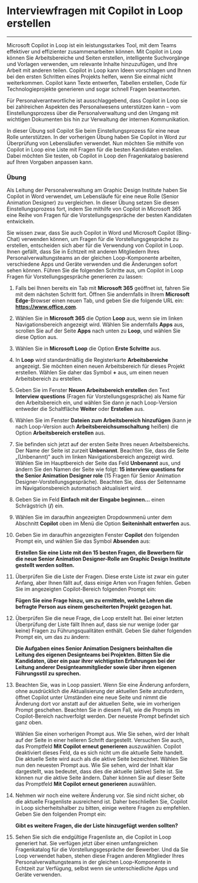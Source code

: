 # Interviewfragen mit Copilot in Loop erstellen
---
Microsoft Copilot in Loop ist ein leistungsstarkes Tool, mit dem Teams effektiver und effizienter zusammenarbeiten können. Mit Copilot in Loop können Sie Arbeitsbereiche und Seiten erstellen, intelligente Suchvorgänge und Vorlagen verwenden, um relevante Inhalte hinzuzufügen, und Ihre Arbeit mit anderen teilen. Copilot in Loop kann Ideen vorschlagen und Ihnen bei den ersten Schritten eines Projekts helfen, wenn Sie einmal nicht weiterkommen. Copilot kann Texte entwerfen, Tabellen erstellen, Code für Technologieprojekte generieren und sogar schnell Fragen beantworten.

Für Personalverantwortliche ist ausschlaggebend, dass Copilot in Loop sie bei zahlreichen Aspekten des Personalwesens unterstützen kann – vom Einstellungsprozess über die Personalverwaltung und den Umgang mit wichtigen Dokumenten bis hin zur Verwaltung der internen Kommunikation.

In dieser Übung soll Copilot Sie beim Einstellungsprozess für eine neue Rolle unterstützen. In der vorherigen Übung haben Sie Copilot in Word zur Überprüfung von Lebensläufen verwendet. Nun möchten Sie mithilfe von Copilot in Loop eine Liste mit Fragen für die besten Kandidaten erstellen. Dabei möchten Sie testen, ob Copilot in Loop den Fragenkatalog basierend auf Ihren Vorgaben anpassen kann.

### Übung

Als Leitung der Personalverwaltung am Graphic Design Institute haben Sie Copilot in Word verwendet, um Lebensläufe für eine neue Rolle (Senior Animation Designer) zu vergleichen. In dieser Übung setzen Sie diesen Einstellungsprozess fort, indem Sie mithilfe von Copilot in Microsoft 365 eine Reihe von Fragen für die Vorstellungsgespräche der besten Kandidaten entwickeln.

Sie wissen zwar, dass Sie auch Copilot in Word und Microsoft Copilot (Bing-Chat) verwenden können, um Fragen für die Vorstellungsgespräche zu erstellen, entscheiden sich aber für die Verwendung von Copilot in Loop. Ihnen gefällt, dass Sie in Echtzeit mit anderen Mitgliedern Ihres Personalverwaltungsteams an der gleichen Loop-Komponente arbeiten, verschiedene Apps und Geräte verwenden und die Änderungen sofort sehen können. Führen Sie die folgenden Schritte aus, um Copilot in Loop Fragen für Vorstellungsgespräche generieren zu lassen:

1.  Falls bei Ihnen bereits ein Tab mit **Microsoft 365** geöffnet ist, fahren Sie mit dem nächsten Schritt fort. Öffnen Sie andernfalls in Ihrem **Microsoft Edge**-Browser einen neuen Tab, und geben Sie die folgende URL ein: **https://www.office.com**.
2.  Wählen Sie in **Microsoft 365** die Option **Loop** aus, wenn sie im linken Navigationsbereich angezeigt wird. Wählen Sie andernfalls **Apps** aus, scrollen Sie auf der Seite **Apps** nach unten zu **Loop**, und wählen Sie diese Option aus.
3.  Wählen Sie in **Microsoft Loop** die Option **Erste Schritte** aus.
4.  In **Loop** wird standardmäßig die Registerkarte **Arbeitsbereiche** angezeigt. Sie möchten einen neuen Arbeitsbereich für dieses Projekt erstellen. Wählen Sie daher das Symbol **+** aus, um einen neuen Arbeitsbereich zu erstellen.
5.  Geben Sie im Fenster **Neuen Arbeitsbereich erstellen** den Text **Interview questions** (Fragen für Vorstellungsgespräche) als Name für den Arbeitsbereich ein, und wählen Sie dann je nach Loop-Version entweder die Schaltfläche **Weiter** oder **Erstellen** aus.
6.  Wählen Sie im Fenster **Dateien zum Arbeitsbereich hinzufügen** (kann je nach Loop-Version auch **Arbeitsbereichsumschaltung** heißen) die Option **Arbeitsbereich erstellen** aus.
7.  Sie befinden sich jetzt auf der ersten Seite Ihres neuen Arbeitsbereichs. Der Name der Seite ist zurzeit **Unbenannt**. Beachten Sie, dass die Seite „(Unbenannt)“ auch im linken Navigationsbereich angezeigt wird. Wählen Sie im Hauptbereich der Seite das Feld **Unbenannt** aus, und ändern Sie den Namen der Seite wie folgt: **15 interview questions for the Senior Animation Designer role** (15 Fragen für Senior Animation Designer-Vorstellungsgespräche). Beachten Sie, dass der Seitenname im Navigationsbereich automatisch aktualisiert wird.
8.  Geben Sie im Feld **Einfach mit der Eingabe beginnen...** einen Schrägstrich (**/**) ein.
9.  Wählen Sie im daraufhin angezeigten Dropdownmenü unter dem Abschnitt **Copilot** oben im Menü die Option **Seiteninhalt entwerfen** aus.
10. Geben Sie im daraufhin angezeigten Fenster **Copilot** den folgenden Prompt ein, und wählen Sie das Symbol **Absenden** aus:
    
    **Erstellen Sie eine Liste mit den 15 besten Fragen, die Bewerbern für die neue Senior Animation Designer-Rolle am Graphic Design Institute gestellt werden sollten.**
11. Überprüfen Sie die Liste der Fragen. Diese erste Liste ist zwar ein guter Anfang, aber Ihnen fällt auf, dass einige Arten von Fragen fehlen. Geben Sie im angezeigten Copilot-Bereich folgenden Prompt ein:
    
    **Fügen Sie eine Frage hinzu, um zu ermitteln, welche Lehren die befragte Person aus einem gescheiterten Projekt gezogen hat.**
12. Überprüfen Sie die neue Frage, die Loop erstellt hat. Bei einer letzten Überprüfung der Liste fällt Ihnen auf, dass sie nur wenige (oder gar keine) Fragen zu Führungsqualitäten enthält. Geben Sie daher folgenden Prompt ein, um das zu ändern:
    
    **Die Aufgaben eines Senior Animation Designers beinhalten die Leitung des eigenen Designteams bei Projekten. Bitten Sie die Kandidaten, über ein paar ihrer wichtigsten Erfahrungen bei der Leitung anderer Designteammitglieder sowie über ihren eigenen Führungsstil zu sprechen.**
13. Beachten Sie, was in Loop passiert. Wenn Sie eine Änderung anfordern, ohne ausdrücklich die Aktualisierung der aktuellen Seite anzufordern, öffnet Copilot unter Umständen eine neue Seite und nimmt die Änderung dort vor anstatt auf der aktuellen Seite, wie im vorherigen Prompt geschehen. Beachten Sie in diesem Fall, wie die Prompts im Copilot-Bereich nachverfolgt werden. Der neueste Prompt befindet sich ganz oben.
    
    Wählen Sie einen vorherigen Prompt aus. Wie Sie sehen, wird der Inhalt auf der Seite in einer helleren Schrift dargestellt. Versuchen Sie auch, das Promptfeld **Mit Copilot erneut generieren** auszuwählen. Copilot deaktiviert dieses Feld, da es sich nicht um die aktuelle Seite handelt. Die aktuelle Seite wird auch als die aktive Seite bezeichnet. Wählen Sie nun den neuesten Prompt aus. Wie Sie sehen, wird der Inhalt klar dargestellt, was bedeutet, dass dies die aktuelle (aktive) Seite ist. Sie können nur die aktive Seite ändern. Daher können Sie auf dieser Seite das Promptfeld **Mit Copilot erneut generieren** auswählen.
14. Nehmen wir noch eine weitere Änderung vor. Sie sind nicht sicher, ob die aktuelle Fragenliste ausreichend ist. Daher beschließen Sie, Copilot in Loop sicherheitshalber zu bitten, einige weitere Fragen zu empfehlen. Geben Sie den folgenden Prompt ein:
    
    **Gibt es weitere Fragen, die der Liste hinzugefügt werden sollten?**
15. Sehen Sie sich die endgültige Fragenliste an, die Copilot in Loop generiert hat. Sie verfügen jetzt über einen umfangreichen Fragenkatalog für die Vorstellungsgespräche der Bewerber. Und da Sie Loop verwendet haben, stehen diese Fragen anderen Mitglieder Ihres Personalverwaltungsteams in der gleichen Loop-Komponente in Echtzeit zur Verfügung, selbst wenn sie unterschiedliche Apps und Geräte verwenden.
